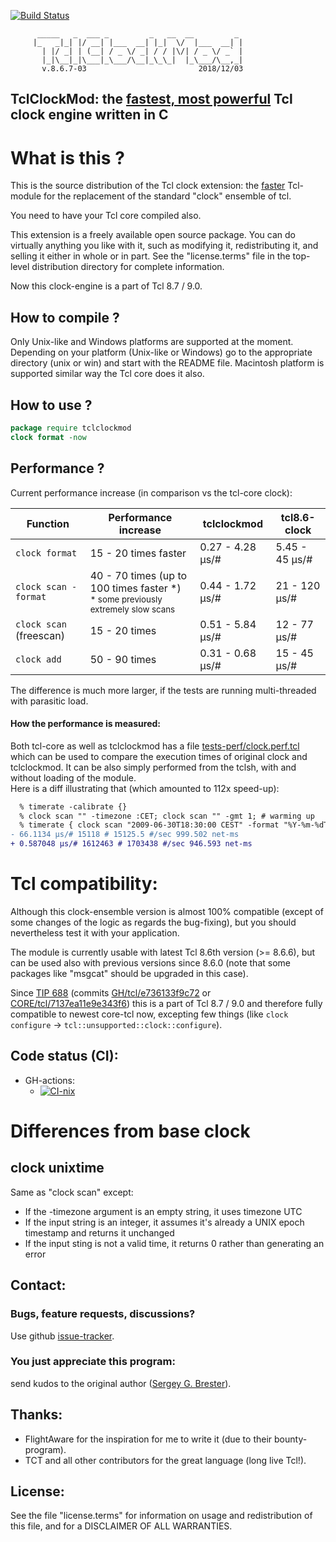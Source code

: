 [![Build Status](https://travis-ci.org/flightaware/tclclockmod.svg?branch=master)](https://travis-ci.org/flightaware/tclclockmod)

          _____   _  ___ _         _   __  __         _ 
         |_   _|_| |/ __| |___  __| |_|  \/  |___  __| |
           | |/ _| | (__| / _ \/ _| / / |\/| / _ \/ _` |
           |_|\__|_|\___|_\___/\__|_\_\_|  |_\___/\__,_|
           v.8.6.7-03                         2018/12/03
                                                       

## TclClockMod: the [fastest, most powerful](#performance-) Tcl clock engine written in C

What is this ?
==============

This is the source distribution of the Tcl clock extension: the [faster](#performance-) 
Tcl-module for the replacement of the standard "clock" ensemble of tcl.

You need to have your Tcl core compiled also.

This extension is a freely available open source package. You can do
virtually anything you like with it, such as modifying it, redistributing
it, and selling it either in whole or in part.  See the "license.terms"
file in the top-level distribution directory for complete information.

Now this clock-engine is a part of Tcl 8.7 / 9.0.

How to compile ?
----------------

Only Unix-like and Windows platforms are supported at the moment. Depending
on your platform (Unix-like or Windows) go to the appropriate directory
(unix or win) and start with the README file. Macintosh platform is supported
similar way the Tcl core does it also.

How to use ?
------------

```tcl
package require tclclockmod
clock format -now
```

Performance ?
-------------

Current performance increase (in comparison vs the tcl-core clock):

Function | Performance increase | tclclockmod | tcl8.6-clock
-------- | -------------------- | ----------- | ------------
`clock format` | 15 - 20 times faster | 0.27 - 4.28 µs/# | 5.45 - 45 µs/#
`clock scan -format` | 40 - 70 times (up to 100 times faster \*)<br/><sub>\* some previously extremely slow scans</sub> | 0.44 - 1.72 µs/# | 21 - 120 µs/#
`clock scan` (freescan) | 15 - 20 times | 0.51 - 5.84 µs/# | 12 - 77 µs/#
`clock add` | 50 - 90 times | 0.31 - 0.68 µs/# | 15 - 45 µs/#

The difference is much more larger, if the tests are running multi-threaded with parasitic load.

#### How the performance is measured:

Both tcl-core as well as tclclockmod has a file [tests-perf/clock.perf.tcl](./tests-perf/clock.perf.tcl) which can be used to compare the execution times of original clock and tclclockmod. It can be also simply performed from the tclsh, with and without loading of the module.<br/>
Here is a diff illustrating that (which amounted to 112x speed-up):
```diff
  % timerate -calibrate {}
  % clock scan "" -timezone :CET; clock scan "" -gmt 1; # warming up
  % timerate { clock scan "2009-06-30T18:30:00 CEST" -format "%Y-%m-%dT%H:%M:%S %z" -gmt 1 }
- 66.1134 µs/# 15118 # 15125.5 #/sec 999.502 net-ms
+ 0.587048 µs/# 1612463 # 1703438 #/sec 946.593 net-ms
```

Tcl compatibility:
=================

Although this clock-ensemble version is almost 100% compatible (except of some 
changes of the logic as regards the bug-fixing), but you should nevertheless
test it with your application.

The module is currently usable with latest Tcl 8.6th version (>= 8.6.6), but can
be used also with previous versions since 8.6.0 (note that some packages like 
"msgcat" should be upgraded in this case).

Since [TIP 688](https://core.tcl-lang.org/tips/doc/trunk/tip/688.md) (commits [GH/tcl/e736133f9c72](https://github.com/tcltk/tcl/commit/e736133f9c72a69186f1d6845b5fb52de03c23ab) or [CORE/tcl/7137ea11e9e343f6](https://core.tcl-lang.org/tcl/info/7137ea11e9e343f6)) this is a part of Tcl 8.7 / 9.0 and therefore fully compatible to newest core-tcl now, excepting few things (like `clock configure` -> `tcl::unsupported::clock::configure`).

Code status (CI):
-----------------

* GH-actions:
  - [![CI-nix](https://github.com/sebres/tclclockmod/actions/workflows/ci-nix.yml/badge.svg)](https://github.com/sebres/tclclockmod/actions/workflows/ci-nix.yml)

Differences from base clock
===========================

clock unixtime
--------------

Same as "clock scan" except:

* If the -timezone argument is an empty string, it uses timezone UTC
* If the input string is an integer, it assumes it's already a UNIX epoch timestamp and returns it unchanged
* If the input sting is not a valid time, it returns 0 rather than generating an error

Contact:
--------

### Bugs, feature requests, discussions?
Use github [issue-tracker](https://github.com/sebres/tclclockmod).

### You just appreciate this program:
send kudos to the original author ([Sergey G. Brester](mailto:github@sebres.de)).

Thanks:
-------

- FlightAware for the inspiration for me to write it (due to their bounty-program).
- TCT and all other contributors for the great language (long live Tcl!).


License:
--------

See the file "license.terms" for information on usage and redistribution of
this file, and for a DISCLAIMER OF ALL WARRANTIES.
